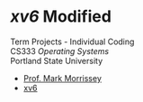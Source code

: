 # *xv6* Modified
Term Projects - Individual Coding  
CS333 *Operating Systems*  
Portland State University  

+ [Prof. Mark Morrissey](http://web.cecs.pdx.edu/~markem/CS333/)
+ [xv6](https://pdos.csail.mit.edu/6.828/2012/xv6.html)
